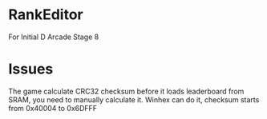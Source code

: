 # RankEditor
For Initial D Arcade Stage 8
# Issues
The game calculate CRC32 checksum before it loads leaderboard from SRAM, you need to manually calculate it.
Winhex can do it, checksum starts from 0x40004 to 0x6DFFF
